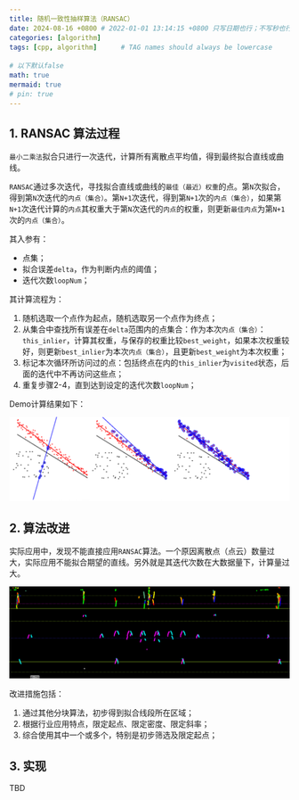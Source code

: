```yaml
---
title: 随机一致性抽样算法（RANSAC）
date: 2024-08-16 +0800 # 2022-01-01 13:14:15 +0800 只写日期也行；不写秒也行；这样也行 2022-03-09T00:55:42+08:00
categories: [algorithm]
tags: [cpp, algorithm]      # TAG names should always be lowercase

# 以下默认false
math: true
mermaid: true
# pin: true
---
```


## 1. RANSAC 算法过程

`最小二乘法`拟合只进行一次迭代，计算所有离散点平均值，得到最终拟合直线或曲线。

`RANSAC`通过多次迭代，寻找拟合直线或曲线的`最佳（最近）权重`的点。第`N`次拟合，得到第`N`次迭代的`内点（集合）`。第`N+1`次迭代，得到第`N+1`次的`内点（集合）`，如果第`N+1`次迭代计算的`内点`其权重大于第`N`次迭代的`内点`的权重，则更新`最佳内点`为第`N+1`次的`内点（集合）`。

其入参有：

* 点集；
* 拟合误差`delta`，作为判断内点的阈值；
* 迭代次数`loopNum`；

其计算流程为：

1. 随机选取一个点作为起点，随机选取另一个点作为终点；
2. 从集合中查找所有误差在`delta`范围内的点集合：作为本次`内点（集合）`：`this_inlier`，计算其权重，与保存的权重比较`best_weight`，如果本次权重较好，则更新`best_inlier`为本次`内点（集合）`，且更新`best_weight`为本次权重；
3. 标记本次循环所访问过的点：包括终点在内的`this_inlier`为`visited`状态，后面的迭代中不再访问这些点；
4. 重复步骤2-4，直到达到设定的迭代次数`loopNum`；

Demo计算结果如下：

![RANSAC迭代结果](/assets/images/algorithm/RANSAC_20240816/RANSAC_result_demo.png)

## 2. 算法改进

实际应用中，发现不能直接应用`RANSAC`算法。一个原因离散点（点云）数量过大，实际应用不能拟合期望的直线。另外就是其迭代次数在大数据量下，计算量过大。

![钢轨探伤回放截图](/assets/images/algorithm/RANSAC_20240816/rai_way_snap.png)

改进措施包括：

1. 通过其他分块算法，初步得到拟合线段所在区域；
2. 根据行业应用特点，限定起点、限定密度、限定斜率；
3. 综合使用其中一个或多个，特别是初步筛选及限定起点；

## 3. 实现

TBD
